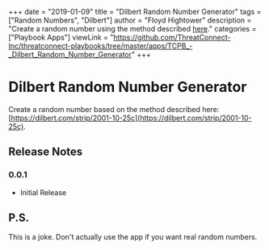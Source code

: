 +++
date = "2019-01-09"
title = "Dilbert Random Number Generator"
tags = ["Random Numbers", "Dilbert"]
author = "Floyd Hightower"
description = "Create a random number using the method described <a href="https://dilbert.com/strip/2001-10-25c">here</a>."
categories = ["Playbook Apps"]
viewLink = "https://github.com/ThreatConnect-Inc/threatconnect-playbooks/tree/master/apps/TCPB_-_Dilbert_Random_Number_Generator"
+++

# Dilbert Random Number Generator

Create a random number based on the method described here: [https://dilbert.com/strip/2001-10-25c](https://dilbert.com/strip/2001-10-25c).

## Release Notes

### 0.0.1

* Initial Release

## P.S.

This is a joke. Don't actually use the app if you want real random numbers.
